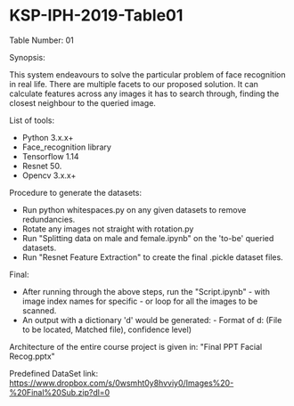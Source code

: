 # KSP-IPH-2019-Table01
Table Number: 01

Synopsis:

This system endeavours to solve the particular problem of face recognition in real life. There are multiple facets 
to our proposed solution. It can calculate features across any images it has to search through, finding the closest neighbour
to the queried image. 

List of tools:

- Python 3.x.x+
- Face_recognition library
- Tensorflow 1.14
- Resnet 50.
- Opencv 3.x.x+


Procedure to generate the datasets: 
  - Run python whitespaces.py on any given datasets to remove redundancies.
  - Rotate any images not straight with rotation.py
  - Run "Splitting data on male and female.ipynb" on the 'to-be' queried datasets. 
  - Run "Resnet Feature Extraction" to create the final .pickle dataset files.
  
Final:
  - After running through the above steps, run the "Script.ipynb"
            - with image index names for specific
            - or loop for all the images to be scanned.
  - An output with a dictionary 'd' would be generated:
          - Format of d:
              (File to be located, Matched file), confidence level)
              
 Architecture of the entire course project is given in: "Final PPT Facial Recog.pptx"


Predefined DataSet link: https://www.dropbox.com/s/0wsmht0y8hvviy0/Images%20-%20Final%20Sub.zip?dl=0
